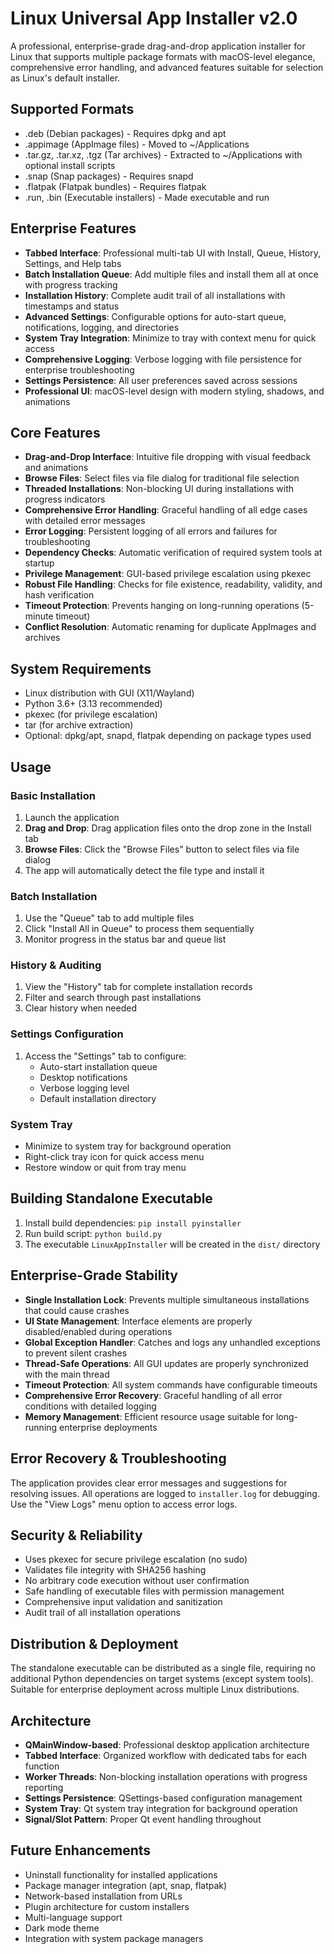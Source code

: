 # Linux Universal App Installer v2.0

A professional, enterprise-grade drag-and-drop application installer for Linux that supports multiple package formats with macOS-level elegance, comprehensive error handling, and advanced features suitable for selection as Linux's default installer.

## Supported Formats
- .deb (Debian packages) - Requires dpkg and apt
- .appimage (AppImage files) - Moved to ~/Applications
- .tar.gz, .tar.xz, .tgz (Tar archives) - Extracted to ~/Applications with optional install scripts
- .snap (Snap packages) - Requires snapd
- .flatpak (Flatpak bundles) - Requires flatpak
- .run, .bin (Executable installers) - Made executable and run

## Enterprise Features
- **Tabbed Interface**: Professional multi-tab UI with Install, Queue, History, Settings, and Help tabs
- **Batch Installation Queue**: Add multiple files and install them all at once with progress tracking
- **Installation History**: Complete audit trail of all installations with timestamps and status
- **Advanced Settings**: Configurable options for auto-start queue, notifications, logging, and directories
- **System Tray Integration**: Minimize to tray with context menu for quick access
- **Comprehensive Logging**: Verbose logging with file persistence for enterprise troubleshooting
- **Settings Persistence**: All user preferences saved across sessions
- **Professional UI**: macOS-level design with modern styling, shadows, and animations

## Core Features
- **Drag-and-Drop Interface**: Intuitive file dropping with visual feedback and animations
- **Browse Files**: Select files via file dialog for traditional file selection
- **Threaded Installations**: Non-blocking UI during installations with progress indicators
- **Comprehensive Error Handling**: Graceful handling of all edge cases with detailed error messages
- **Error Logging**: Persistent logging of all errors and failures for troubleshooting
- **Dependency Checks**: Automatic verification of required system tools at startup
- **Privilege Management**: GUI-based privilege escalation using pkexec
- **Robust File Handling**: Checks for file existence, readability, validity, and hash verification
- **Timeout Protection**: Prevents hanging on long-running operations (5-minute timeout)
- **Conflict Resolution**: Automatic renaming for duplicate AppImages and archives

## System Requirements
- Linux distribution with GUI (X11/Wayland)
- Python 3.6+ (3.13 recommended)
- pkexec (for privilege escalation)
- tar (for archive extraction)
- Optional: dpkg/apt, snapd, flatpak depending on package types used

## Usage

### Basic Installation
1. Launch the application
2. **Drag and Drop**: Drag application files onto the drop zone in the Install tab
3. **Browse Files**: Click the "Browse Files" button to select files via file dialog
4. The app will automatically detect the file type and install it

### Batch Installation
1. Use the "Queue" tab to add multiple files
2. Click "Install All in Queue" to process them sequentially
3. Monitor progress in the status bar and queue list

### History & Auditing
1. View the "History" tab for complete installation records
2. Filter and search through past installations
3. Clear history when needed

### Settings Configuration
1. Access the "Settings" tab to configure:
   - Auto-start installation queue
   - Desktop notifications
   - Verbose logging level
   - Default installation directory

### System Tray
- Minimize to system tray for background operation
- Right-click tray icon for quick access menu
- Restore window or quit from tray menu

## Building Standalone Executable
1. Install build dependencies: `pip install pyinstaller`
2. Run build script: `python build.py`
3. The executable `LinuxAppInstaller` will be created in the `dist/` directory

## Enterprise-Grade Stability
- **Single Installation Lock**: Prevents multiple simultaneous installations that could cause crashes
- **UI State Management**: Interface elements are properly disabled/enabled during operations
- **Global Exception Handler**: Catches and logs any unhandled exceptions to prevent silent crashes
- **Thread-Safe Operations**: All GUI updates are properly synchronized with the main thread
- **Timeout Protection**: All system commands have configurable timeouts
- **Comprehensive Error Recovery**: Graceful handling of all error conditions with detailed logging
- **Memory Management**: Efficient resource usage suitable for long-running enterprise deployments

## Error Recovery & Troubleshooting
The application provides clear error messages and suggestions for resolving issues. All operations are logged to `installer.log` for debugging. Use the "View Logs" menu option to access error logs.

## Security & Reliability
- Uses pkexec for secure privilege escalation (no sudo)
- Validates file integrity with SHA256 hashing
- No arbitrary code execution without user confirmation
- Safe handling of executable files with permission management
- Comprehensive input validation and sanitization
- Audit trail of all installation operations

## Distribution & Deployment
The standalone executable can be distributed as a single file, requiring no additional Python dependencies on target systems (except system tools). Suitable for enterprise deployment across multiple Linux distributions.

## Architecture
- **QMainWindow-based**: Professional desktop application architecture
- **Tabbed Interface**: Organized workflow with dedicated tabs for each function
- **Worker Threads**: Non-blocking installation operations with progress reporting
- **Settings Persistence**: QSettings-based configuration management
- **System Tray**: Qt system tray integration for background operation
- **Signal/Slot Pattern**: Proper Qt event handling throughout

## Future Enhancements
- Uninstall functionality for installed applications
- Package manager integration (apt, snap, flatpak)
- Network-based installation from URLs
- Plugin architecture for custom installers
- Multi-language support
- Dark mode theme
- Integration with system package managers